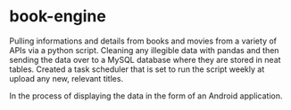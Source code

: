 # book-engine

Pulling informations and details from books and movies from a variety of APIs via a python script. Cleaning any illegible data with pandas and then sending the data over to a MySQL database where they are stored in neat tables. Created a task scheduler that is set to run the script weekly at upload any new, relevant titles. 

In the process of displaying the data in the form of an Android application.
